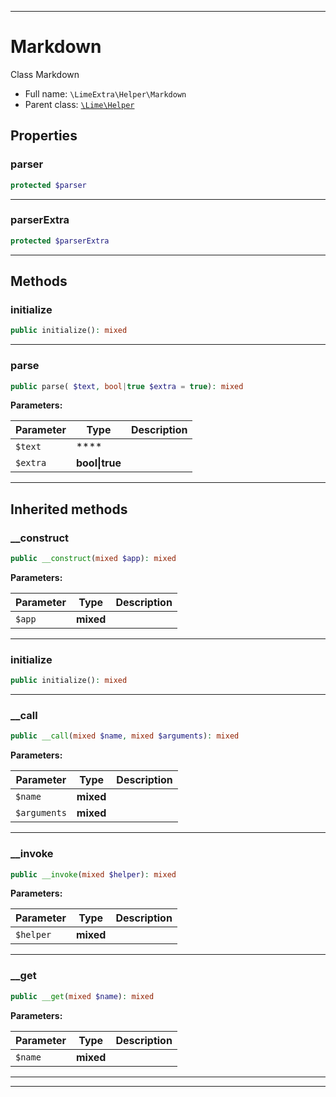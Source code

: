 ***

# Markdown

Class Markdown



* Full name: `\LimeExtra\Helper\Markdown`
* Parent class: [`\Lime\Helper`](../../Lime/Helper.md)



## Properties


### parser



```php
protected $parser
```






***

### parserExtra



```php
protected $parserExtra
```






***

## Methods


### initialize



```php
public initialize(): mixed
```











***

### parse



```php
public parse( $text, bool|true $extra = true): mixed
```








**Parameters:**

| Parameter | Type | Description |
|-----------|------|-------------|
| `$text` | **** |  |
| `$extra` | **bool&#124;true** |  |




***


## Inherited methods


### __construct



```php
public __construct(mixed $app): mixed
```








**Parameters:**

| Parameter | Type | Description |
|-----------|------|-------------|
| `$app` | **mixed** |  |




***

### initialize



```php
public initialize(): mixed
```











***

### __call



```php
public __call(mixed $name, mixed $arguments): mixed
```








**Parameters:**

| Parameter | Type | Description |
|-----------|------|-------------|
| `$name` | **mixed** |  |
| `$arguments` | **mixed** |  |




***

### __invoke



```php
public __invoke(mixed $helper): mixed
```








**Parameters:**

| Parameter | Type | Description |
|-----------|------|-------------|
| `$helper` | **mixed** |  |




***

### __get



```php
public __get(mixed $name): mixed
```








**Parameters:**

| Parameter | Type | Description |
|-----------|------|-------------|
| `$name` | **mixed** |  |




***


***

